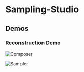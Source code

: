 # Sampling-Studio

## Demos

### Reconstruction Demo 
![Composer](doc/videos/Project_composer_part.gif)

![Sampler](doc/videos/Project_sampler_part.gif)

